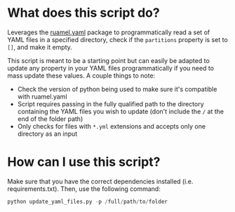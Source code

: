 # What does this script do?

Leverages the [ruamel.yaml](https://pypi.org/project/ruamel.yaml/) package to programmatically read a set of YAML files in a specified directory, check if the `partitions` property is set to `[]`, and make it empty. 

This script is meant to be a starting point but can easily be adapted to update any property in your YAML files programmatically if you need to mass update these values. A couple things to note:
- Check the version of python being used to make sure it's compatible with ruamel.yaml
- Script requires passing in the fully qualified path to the directory containing the YAML files you wish to update (don't include the `/` at the end of the folder path)
- Only checks for files with `*.yml` extensions and accepts only one directory as an input

# How can I use this script? 

Make sure that you have the correct dependencies installed (i.e. requirements.txt). Then, use the following command:

```python
python update_yaml_files.py -p /full/path/to/folder
```